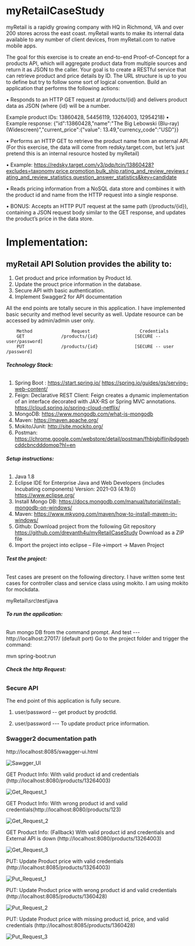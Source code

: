 # myRetailCaseStudy

myRetail is a rapidly growing company with HQ in Richmond, VA and over 200 stores across the east coast. myRetail wants to make its internal data available to any number of client devices, from myRetail.com to native mobile apps. 

The goal for this exercise is to create an end-to-end Proof-of-Concept for a products API, which will aggregate product data from multiple sources and return it as JSON to the caller. 
Your goal is to create a RESTful service that can retrieve product and price details by ID. The URL structure is up to you to define but try to follow some sort of logical convention.
Build an application that performs the following actions: 

• Responds to an HTTP GET request at /products/{id} and delivers product data as JSON (where {id} will be a number.

Example product IDs: 13860428, 54456119, 13264003, 12954218) 
•	Example response: {"id":13860428,"name":"The Big Lebowski (Blu-ray) (Widescreen)","current_price":{"value": 13.49,"currency_code":"USD"}}

•	Performs an HTTP GET to retrieve the product name from an external API. (For this exercise, the data will come from redsky.target.com, but let’s just pretend this is an internal resource hosted by myRetail)

•	Example: https://redsky.target.com/v3/pdp/tcin/13860428?excludes=taxonomy,price,promotion,bulk_ship,rating_and_review_reviews,rating_and_review_statistics,question_answer_statistics&key=candidate 

•	Reads pricing information from a NoSQL data store and combines it with the product id and name from the HTTP request into a single response. 

•	BONUS: Accepts an HTTP PUT request at the same path (/products/{id}), containing a JSON request body similar to the GET response, and updates the product’s price in the data store.  

# __Implementation:__

## __myRetail API Solution provides the ability to:__

<ol>
  <li>Get product and price information by Product Id.</li>
  <li>Update the prouct price information in the database.</li>
  <li>Secure API with basic authentication.</li>	
  <li>Implement Swagger2 for API documentation</li>
</ol>
All the end points are totally secure in this application. I have implemented basic security and method level security as well. Update resource can be accessed by admin/admin user only.

        Method               Request                   Credentials
        GET              /products/{id}              [SECURE -- user/password]
        PUT              /products/{id}              [SECURE -- user /password]

###### __Technology Stack:__

1. Spring Boot : 
	https://start.spring.io/
	https://spring.io/guides/gs/serving-web-content/ 
2. Feign:
Declarative REST Client: Feign creates a dynamic implementation of an interface decorated with JAX-RS or Spring MVC annotations.
	https://cloud.spring.io/spring-cloud-netflix/ 
3. MongoDB:
	https://www.mongodb.com/what-is-mongodb 
4. Maven:
	https://maven.apache.org/ 
5. Mokito/Junit:
	http://site.mockito.org/ 
6. Postman: 
	https://chrome.google.com/webstore/detail/postman/fhbjgbiflinjbdggehcddcbncdddomop?hl=en 

###### __Setup instructions:__

1. Java 1.8
2. Eclipse IDE for Enterprise Java and Web Developers (includes Incubating components)
Version: 2021-03 (4.19.0)   https://www.eclipse.org/
3. Install Mongo DB: https://docs.mongodb.com/manual/tutorial/install-mongodb-on-windows/
4. Maven: https://www.mkyong.com/maven/how-to-install-maven-in-windows/ 
5. Github:
Download project from the following Git repository
https://github.com/drevanth4u/myRetailCaseStudy
Download as a ZIP file 
6. Import the project into eclipse –   File->import -> Maven Project

###### __Test the project:__

Test cases are present on the following directory. I have written some test cases for controller class and service  class using mokito. I am using mokito for mockdata.

myRetail\src\test\java

###### __To run the application:__

Run mongo DB from the command prompt.  And test  ---  http://localhost:27017/  (default port)
Go to the project folder and trigger the command:

mvn spring-boot:run 

###### __Check the http Request:__

### Secure API
The end point of this application is fully secure.
1. user/password  --  get product by prodctId.

2. user/password   --- To update product price information.

### Swagger2 documentation path

http://localhost:8085/swagger-ui.html

![Sawgger_UI](https://user-images.githubusercontent.com/46389696/118859456-de128a80-b89f-11eb-8385-0060a55422a0.png)


GET Product Info: With valid product id and credentials (http://localhost:8080/products/13264003)

![Get_Request_1](https://user-images.githubusercontent.com/46389696/118859565-fda9b300-b89f-11eb-8a26-c606be9f2382.png)


GET Product Info: With wrong product id and valid credentials(http://localhost:8080/products/123)

![Get_Request_2](https://user-images.githubusercontent.com/46389696/118859626-1023ec80-b8a0-11eb-99cd-41b18ec3cade.png)


GET Product Info: (Fallback) With valid product id and credentials and External API is down (http://localhost:8080/products/13264003)

![Get_Request_3](https://user-images.githubusercontent.com/46389696/118859829-49f4f300-b8a0-11eb-817d-133dca76474c.png)


PUT: Update Product price with valid credentials (http://localhost:8085/products/13264003)

![Put_Request_1](https://user-images.githubusercontent.com/46389696/118859929-698c1b80-b8a0-11eb-984f-df6aac2a276f.png)


PUT: Update Product price with wrong product id and valid credentials (http://localhost:8085/products/1360428)

![Put_Request_2](https://user-images.githubusercontent.com/46389696/118860059-8cb6cb00-b8a0-11eb-9735-77ac469f616d.png)


PUT: Update Product price with missing product id, price, and valid credentials (http://localhost:8085/products/1360428)

![Put_Request_3](https://user-images.githubusercontent.com/46389696/118860133-a48e4f00-b8a0-11eb-81b6-290e2e5ccaf9.png)













